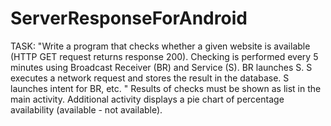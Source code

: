 # ServerResponseForAndroid
TASK: "Write a program that checks whether a given website is available (HTTP GET request returns response 200).
Checking is performed every 5 minutes using Broadcast Receiver (BR) and Service (S). BR launches S.
S executes a network request and stores the result in the database. S launches intent for BR, etc. "
Results of checks must be shown as list in the main activity.
Additional activity displays a pie chart of percentage availability (available - not available).
